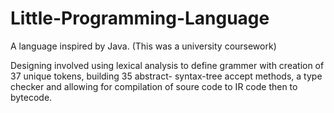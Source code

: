 # Little-Programming-Language

A language inspired by Java. (This was a university coursework)

Designing involved using lexical analysis to define grammer with creation of 37 unique tokens, building 35 abstract-
syntax-tree accept methods, a type checker and allowing for compilation of soure code to IR code then to bytecode.

